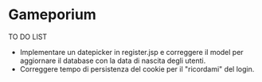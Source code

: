 # Gameporium

TO DO LIST
- Implementare un datepicker in register.jsp e correggere il model per aggiornare il database con la data di nascita degli utenti.
- Correggere tempo di persistenza del cookie per il "ricordami" del login.
